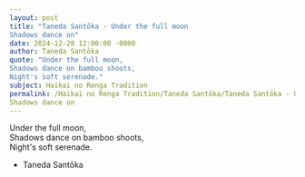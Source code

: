 ```yaml
---
layout: post
title: "Taneda Santōka - Under the full moon  
Shadows dance on"
date: 2024-12-28 12:00:00 -0000
author: Taneda Santōka
quote: "Under the full moon,  
Shadows dance on bamboo shoots,  
Night's soft serenade."
subject: Haikai no Renga Tradition
permalink: /Haikai no Renga Tradition/Taneda Santōka/Taneda Santōka - Under the full moon  
Shadows dance on
---
```


Under the full moon,  
Shadows dance on bamboo shoots,  
Night's soft serenade.

- Taneda Santōka
